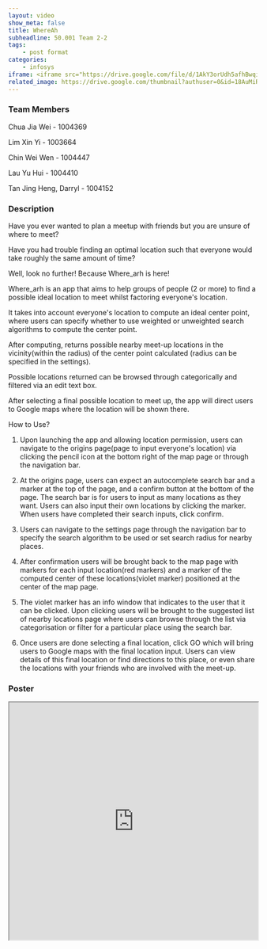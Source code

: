 ```yaml
---
layout: video
show_meta: false
title: WhereAh
subheadline: 50.001 Team 2-2
tags:
    - post format
categories:
    - infosys
iframe: <iframe src="https://drive.google.com/file/d/1AkY3orUdh5afhBwqiZ245vOMFVdrNRGV/preview" width="320" height="240"></iframe>
related_image: https://drive.google.com/thumbnail?authuser=0&id=18AuMiRIcEt8S0XIvVWON6QWzMxeMjgnc&sz=w300-h300-p-k-nu-iv1
---
```


### Team Members

Chua Jia Wei - 1004369

Lim Xin Yi - 1003664

Chin Wei Wen - 1004447

Lau Yu Hui - 1004410

Tan Jing Heng, Darryl - 1004152  

### Description

Have you ever wanted to plan a meetup with friends but you are unsure of where to meet?

Have you had trouble finding an optimal location such that everyone would take roughly the same amount of time?

Well, look no further! Because Where_arh is here!

Where_arh is an app that aims to help groups of people (2 or more) to find a possible ideal location to meet whilst factoring everyone's location.

It takes into account everyone's location to compute an ideal center point, where users can specify whether to use weighted or unweighted search algorithms to compute the center point.

After computing, returns possible nearby meet-up locations in the vicinity(within the radius) of the center point calculated (radius can be specified in the settings).

Possible locations returned can be browsed through categorically and filtered via an edit text box.

After selecting a final possible location to meet up, the app will direct users to Google maps where the location will be shown there.

How to Use?

1. Upon launching the app and allowing location permission, users can navigate to the origins page(page to input everyone's location) via clicking the pencil icon at the bottom right of the map page or through the navigation bar.

2. At the origins page, users can expect an autocomplete search bar and a marker at the top of the page, and a confirm button at the bottom of the page. The search bar is for users to input as many locations as they want. Users can also input their own locations by clicking the marker. When users have completed their search inputs, click confirm.

3. Users can navigate to the settings page through the navigation bar to specify the search algorithm to be used or set search radius for nearby places.

4. After confirmation users will be brought back to the map page with markers for each input location(red markers) and a marker of the computed center of these locations(violet marker) positioned at the center of the map page.

5. The violet marker has an info window that indicates to the user that it can be clicked. Upon clicking users will be brought to the suggested list of nearby locations page where users can browse through the list via categorisation or filter for a particular place using the search bar.

6. Once users are done selecting a final location, click GO which will bring users to Google maps with the final location input. Users can view details of this final location or find directions to this place, or even share the locations with your friends who are involved with the meet-up.

### Poster

<iframe src="https://drive.google.com/file/d/18AuMiRIcEt8S0XIvVWON6QWzMxeMjgnc/preview" width="100%" height="480"></iframe>

